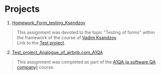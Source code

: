 # Projects
1. [Homework_Form_testing_Ksendzov](https://docs.google.com/spreadsheets/d/1c7CORchXNCSnODNzx8JC9qR9jtswyNm10K17W_l6eoo/edit?usp=sharing "Check list, Bug reports and Improvements")
> This assignment was devoted to the topic "Testing of forms" within the framework of the course of [Vadim Ksandzov](https://www.linkedin.com/in/vadim-ksendzov-74099837/ "Vadim Ksandzov").  
> Link to the [Test project](http://itcareer.pythonanywhere.com/ "Test project").

2. [Test_project_Analogue_of_airbnb.com_A1QA]([https://docs.google.com/spreadsheets/d/1c7CORchXNCSnODNzx8JC9qR9jtswyNm10K17W_l6eoo/edit?usp=sharing](https://docs.google.com/spreadsheets/d/1SskeAGIG1U1oQ8m6pco520lR9gzEj2t1AssR-a4XCXg/edit#gid=0) "Test Survey")
> This assignment was completed as part of the [A1QA (a software QA company)](https://www.linkedin.com/company/a1qa/ "A1QA") course.
